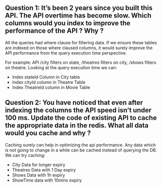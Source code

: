 ## Question 1: It’s been 2 years since you built this API. The API overtime has become slow. Which columns would you index to improve the performance of the API ? Why ?

All the queries had where clause for filtering data. If we ensure these tables are indexed on those where claused columns, it would surely improve the API performance from the query execution time perspective.

For example: API /city filters on state, /theatres filters on city, /shows filters on theatre. Looking at the query execution time we can:
- Index stateId Column in City table
- Index cityId column in Theatre Table
- Index TheatreId column in Movie Table

## Question 2: You have noticed that even after indexing the columns the API speed isn’t under 100 ms. Update the code of existing API to cache the appropriate data in the redis. What all data would you cache and why ?

Caching surely can help in optimizing the api performance. Any data which is not going to change in a while can be cached instead of querying the DB.
We can try caching:
- City Data for longer expiry
- Theatres Data with 1 Day expiry
- Shows Data with 1h expiry
- ShowTime data with 10mins expiry
